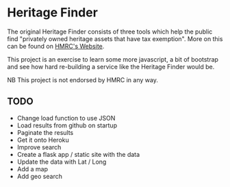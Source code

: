 # Heritage Finder

The original Heritage Finder consists of three tools which help the public find
"privately owned heritage assets that have tax exemption".  More on this can be
found on [HMRC's Website](http://www.hmrc.gov.uk/heritage/visit.htm).

This project is an exercise to learn some more javascript, a bit of bootstrap
and see how hard re-building a service like the Heritage Finder would be.

NB This project is not endorsed by HMRC in any way.

## TODO

- Change load function to use JSON
- Load results from github on startup
- Paginate the results
- Get it onto Heroku
- Improve search
- Create a flask app / static site with the data
- Update the data with Lat / Long
- Add a map
- Add geo search
